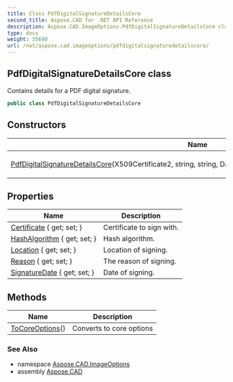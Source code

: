 ```yaml
---
title: Class PdfDigitalSignatureDetailsCore
second_title: Aspose.CAD for .NET API Reference
description: Aspose.CAD.ImageOptions.PdfDigitalSignatureDetailsCore class. Contains details for a PDF digital signature
type: docs
weight: 35690
url: /net/aspose.cad.imageoptions/pdfdigitalsignaturedetailscore/
---
```

## PdfDigitalSignatureDetailsCore class

Contains details for a PDF digital signature.

```csharp
public class PdfDigitalSignatureDetailsCore
```

## Constructors

| Name | Description |
| --- | --- |
| [PdfDigitalSignatureDetailsCore](pdfdigitalsignaturedetailscore/)(X509Certificate2, string, string, DateTime, PdfDigitalSignatureHashAlgorithmCore) | Initializes a new instance of the `PdfDigitalSignatureDetailsCore` class. |

## Properties

| Name | Description |
| --- | --- |
| [Certificate](../../aspose.cad.imageoptions/pdfdigitalsignaturedetailscore/certificate/) { get; set; } | Certificate to sign with. |
| [HashAlgorithm](../../aspose.cad.imageoptions/pdfdigitalsignaturedetailscore/hashalgorithm/) { get; set; } | Hash algorithm. |
| [Location](../../aspose.cad.imageoptions/pdfdigitalsignaturedetailscore/location/) { get; set; } | Location of signing. |
| [Reason](../../aspose.cad.imageoptions/pdfdigitalsignaturedetailscore/reason/) { get; set; } | The reason of signing. |
| [SignatureDate](../../aspose.cad.imageoptions/pdfdigitalsignaturedetailscore/signaturedate/) { get; set; } | Date of signing. |

## Methods

| Name | Description |
| --- | --- |
| [ToCoreOptions](../../aspose.cad.imageoptions/pdfdigitalsignaturedetailscore/tocoreoptions/)() | Converts to core options |

### See Also

* namespace [Aspose.CAD.ImageOptions](../../aspose.cad.imageoptions/)
* assembly [Aspose.CAD](../../)



